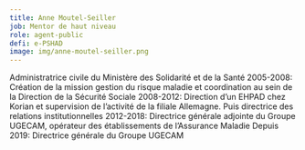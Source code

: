 ```yaml
---
title: Anne Moutel-Seiller
job: Mentor de haut niveau
role: agent-public
defi: e-PSHAD
image: img/anne-moutel-seiller.png
---
```

Administratrice civile du Ministère des Solidarité et de la Santé 2005-2008: Création de la mission gestion du risque maladie et coordination au sein de la Direction de la Sécurité Sociale 2008-2012: Direction d’un EHPAD chez Korian et supervision de l’activité de la filiale Allemagne. Puis directrice des relations institutionnelles 2012-2018: Directrice générale adjointe du Groupe UGECAM, opérateur des établissements de l’Assurance Maladie Depuis 2019: Directrice générale du Groupe UGECAM